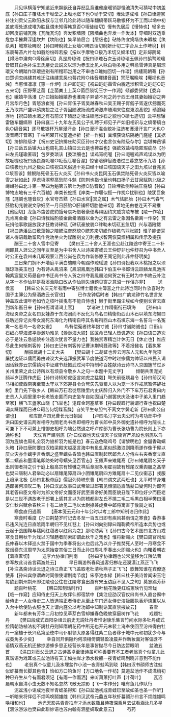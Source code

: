 <!-- { "loadSidebar": true } -->
　　只见纵横落宁知逺近来飘飖还自弄厯乱竟谁催座暖销那怪池清失可猜坳中初盖底【孙曰庄子覆坯水于坳堂之上坳地窊下也○坳于交切】垤处遂成堆【孙曰垤螘冡补注刘贡父云欧阳永叔与江邻几论此诗以随车翻缟带跃马散银杯为不工而以坳中初盖底垤处遂成堆为胜且谓未知得韩意否○垤徒结切】慢有先居后【慢恃也】轻多去却回度前铺瓦陇【瓦陇瓦沟】奔发积墙隈【隈墙曲也奔发一作发本】穿细时双透乗危忽半摧舞深逢坎井【坎陷也】集早值层台【层级也】砧练终宜捣堦纨未暇裁【纨纨素】城寒妆睥睨【孙曰睥睨城上女墙○睥匹诣切睨妍计切二字合从土作埤堄】树冻裹莓苔片片匀如翦纷纷碎若挼【挼以手摩物○挼乃禾切又奴禾切】定非燖鹄鹭【燖汤中瀹肉○燖徐亷切】真是屑琼瑰【祝曰琼瑰石次玉诗琼瓌玉佩孙曰鹄鹭琼瓌皆取其白色补注王氏麈史云説文以琼为赤玉比见人咏白物多用之韩愈雪诗真是屑琼瓌又今朝踏作琼瓌迹别有所稽耶岂用之不审也○瑰姑回切一作瓌】纬繣观朝蕚【孙曰楚词忽纬繣其难迁注纬繣乖戾也蕚花附○纬音煇繣音画】冥茫瞩晚埃【曯视也音烛】当窻恒凛凛【窻一作炉】出户即皑皑【祝曰皑皑霜雪白貎选涉积雪之皑皑○皑五来切】压野荣芝菌【芝菌粪土上英○菌巨陨切压字一作润】倾都委货财【委弃也】娥嬉华荡瀁【孙曰娥姮娥嬉游也淮南子羿请不死之药于西王母其妻姮娥窃之奔月宫华月色】胥怒浪崔嵬【孙曰胥伍子胥吴越春秋曰吴王赐子胥劔子胥遂伏劔而死王乃取其尸盛以鸱夷投之江子胥因随波扬流成涛激岸随潮来往崔嵬浪髙貌】碛逈疑浮地【祝曰碛水渚之有石前汉下碛厯之坻注碛厯沙石之貌也○碛七迹切】云平想辗雷随车翻缟带【孙曰襄二十九年左氏吴公子扎聘于郑见子产如旧相识与之缟带缟白色○缟音杲】逐马散银杯万屋漫汗合【孙曰漫汗混合貌补注选布濩漫汗言广大也○漫音瞒汗音寒】千株照曜开松篁遭挫折【折一作抑】粪壤获饶培隔絶门庭遽【其据切】挤排陛级才【祝曰史记挤排庄助买臣孙曰才仅也言仅有陛级存尔】岂堪禆岳镇【孙曰岳五岳镇大山也周礼其山镇曰云云是也禆益也】强欲效盐梅隐匿瑕疵尽【孙曰左氏瑾瑜匿瑕】包罗委琐该【委琐细也】误鸡宵呃喔【孙曰呃喔鸡声鸡误以为明故呃喔也祝曰选良游呃喔○呃音厄喔音渥】惊雀暗徘徊浩浩过三暮悠悠帀九垓【孙曰垓极也九州之极处曰垓祝曰风俗通十兆曰经十经曰垓国语天子之田九垓以食兆民○垓音该】鲸鲵陆死骨玉石火炎灰【孙曰书火炎昆冈玉石俱焚陆死骨火炎灰皆以喻雪之状如此】厚虑填溟壑髙愁防斗魁【防刺也指也至也韩曰扬子云甘泉赋防北极之嶟嶟孙曰北斗第一至四为魁第五第七为摽○防音致】日轮埋欲侧坤轴压将頽【孙曰博物志地有三千六百轴】岸类长蛇揽【岸类一作堰似揽一作扰○扰驯也】陵犹巨象豗【豗鬬也豗音灰】水官夸杰黠【孙曰水官冥之属】木气怯胚胎【孙曰木气春气胚胎初兆貌说文孕妇至一月日胚胎○胚铺杯切胎他来切】着地无由巻连天不易推【他回切】龙鱼冷蛰苦虎豹饿号哀巧借奢豪便専绳困约灾威贪陵布被【陵一作凌】光肯离金罍【孙曰诗我姑酌彼金罍罍酒器以金为之有云雷之象因名罍离一作杂】赏玩捐他事歌謡放我才狂教诗硉矹【硉矹豪放貌○硉勒未切矹五忽切】兴与酒陪鳃【祝曰选潘岳曰敷藻翰之陪鳃注奋怒貌○鳃苏来切或作毰毸鸟羽张貌】惟子能谙耳诸人得语哉助留风作党劝坐火为媒雕刻文刀利捜求智网恢莫烦相属和传示及提孩
　　酬王二十舍人雪中见寄
　　【樊曰王二十舍人王涯也公赴江陵途中寄王二十补阙即其人涯公之同年友至是为中书舍人以诗来寄或云王仲舒非也仲舒召为中书舍人时公正在袁州未几即观察江西公尚在袁为作新修滕王阁记则此非仲舒明矣】
　　三日柴门拥不开堦庭平满白皑皑今朝蹋作琼瑶迹【孙曰诗投我以木桃报之以琼瑶琼瑶美玉也】为有诗从鳯沼来【鳯沼鳯凰池韩曰卞伯玉中书郎诗云跃鳞龙鳯池挥翰紫宸里又荀朂自中书迁尚书令人贺之曰夺我鳯凰池何贺之有王时为中书故云补注从字一本作仙非是苕溪渔隐曰改从作仙则失诗题见寄之意沼一作佀亦非】
　　送侯喜
　　【韩曰公长庆元年有雨中寄张博士籍侯主簿喜之什此诗岂同时作欤喜时为国子主簿公为祭酒故云长官也】
　　已作龙钟后时者【韩曰广韵龙钟竹名世言龙钟盖取此谓年老如竹之枝叶摇曳有不能自恃也】懒于街里蹋尘埃如今便别长官去直到新年衙日来【孙曰衙谓请谒上官】
　　学诸进士作精衞衔石填海
　　【孙曰山海经炎帝之女名曰女娃游于东海溺而不反化为鸟名曰精衞衔西山木石以填东海樊曰任昉述异记炎帝女溺死东海化为精衞自呼其名每衔西山木石填东海一名誓鸟一名寃禽一名志鸟一名帝女雀】
　　鸟有偿寃者终年抱寸诚【孙曰寸诚防诚也】口衔山石细心望海波平渺渺功难见【渺渺海大貌】区区命已轻人皆讥造次【孙曰语曰造次必于是注云急遽貌补注造次犹言不量力也】我独赏専精岂计休无日【休止也】惟应尽此生何惭刺客传【孙曰史记有刺客传记曹沬荆轲聂政等】不着报雠名【着执畧切】
　　酬振武胡十二丈大夫
　　【樊曰胡十二胡证也传云河东人元和九年党项屡扰边证以儒而勇由谏议大夫选拜振武军节度使道河中时赵宗儒为帅证以州民入谒因话録亦云宗儒镇河中证建节赴振武过河中持制称百姓献诗云诗书入京国旌节过乡关州里荣之此公诗所以有烦县令敬乡人之句一本题中无丈字】
　　倾朝共羡宠光频半岁迁腾作虎臣【孙曰诗矫矫虎臣言如虎之猛毅】弩矢前驱烦县令【孙曰前汉司马相如使西南夷至蜀太守以下郊迎县令负弩矢先驱蜀人以为宠一本作戎旅暂停辞社树】里门先下敬乡人【韩曰万石君徙居陵里内史庆醉归入外门不下车万石君责曰内史贵人入闾里里中长老皆走匿而内史坐车自如固当乃谢罢庆庆及诸中子弟入里门趋至家】横飞玉盏家山晓【飞举也】逺蹀金珂塞草春【孙曰躞蹀行貌谓行春也祝曰楚词众踕蹀而日进○珂苦何切蹀音牒】自笑平生夸胆气不离文字鬓毛新【孙曰此公自谓也】
　　和库部卢四兄曹长元日朝回
　　【卢四名汀字云夫公时为考功郎中作洪曰国史谱云两省相呼为閤老尚书丞即相呼为曹长郎中员外御史遗补相呼为院长上可兼下下不可兼上惟御史相呼为端公然退之呼卢库部为曹长张功曹为院长则上下亦通称也】
　　天仗宵严建羽旄【孙曰仗器也天仗谓天子仪衞宵严夙设也羽旄以鸟羽为旌旗也周礼全羽为旞析羽为旌是也】春云送色晓鸡号【谓黎明也】金鑪香动螭头暗【孙曰唐防要曰汉柏梁殿灾越巫言海中有鱼虬尾似鸱激浪则降雨遂作像于屋以厌火灾亦作螭字言香烟之盛至螭头昏暗也韩曰唐制起居郎舍人分侍左右夹香案立直第二螭首和墨濡笔即防处时号螭头见百官志】玉佩声来雉尾髙【孙曰雉尾扇名天子出则御者持之引于庭上殷髙宗有雉雊之祥后章服多用翟羽故有雉尾汉乗舆服之髙举也樊曰唐制人君举动必以扇雉尾障扇四小团雉尾扇四方雉尾扇十二见仪衞志】戎服上趋承北极【孙曰北极帝庭】儒冠列侍映东曹【韩曰谓文武两班也】太平时节身难遇郎署何须叹二毛【孙曰汉武故事曰武帝辇过郎署见顔驷尨眉皓髪曰叟何时为郎何其老答曰臣文帝时为郎文帝好文而臣好武至景帝好美而臣貌丑陛下即位好少而臣老是以三世不遇故老于郎署上感其言以为防稽都尉左氏不擒二毛二毛黒白相半樊曰潘安仁秋兴赋余春秋三十有二始见二毛以太尉掾兼虎贲中郎将寓直于散骑之省】
　　寒食直归遇雨
　　【唐本笺云元和十年公时以考工郎中知制诰归作此】
　　寒食时看度【孙曰荆楚岁时记去冬至一百五日即有疾风甚雨谓之寒食】春游事已违风光连日直隂雨半朝归不见红毬上【孙曰刘向别録曰蹋鞠黄帝所造本兵势也或云起于战国鞠与毬同红毬者以红帛为之】那论防索飞【孙曰古今艺术图曰北方山戎寒食日用秋千为戏以习轻趫者防索即谓此秋千之戏也】惟将新赐火【樊曰周官司烜氏仲春以木铎巡火禁于国中为季春将出火也后此乃以介子推焚死人至时一月寒食不敢烟爨东汉周举为太原始变其俗三日而止孙曰周礼季春出火即赐火也】向曙着朝衣【着直畧切】
　　送李六协律归荆南
　　【孙曰李协律翺也公常量移为江陵法曹参军故此诗首言羁游处云】
　　早日羇游所春风送客归栁花还漠漠江燕正飞飞【补注髙斋诗话云退之诗江燕正飞飞盖取老杜清秋燕子正飞飞】歌舞知谁在宾僚逐使非【孙曰宾僚谓故时同僚使谓荆南节度】宋亭池水緑【韩曰杜子美诗曽闻宋玉宅每欲到荆州荆州即江陵也公往在江陵寒食出游有宋玉边庭不见人之句】莫忘蹋芳菲
　　题百叶桃花
　　【韩曰知制诰时作】
　　百叶桃花晚更红临窻映竹见玲珑【临一作窥】应知侍史归天上故伴仙郎宿禁中【集注应劭汉官仪曰尚书入直台廨中给侍史一人女侍史二人皆选端正者侍史从至止车门还女侍史洁衱服执香炉烧薫以从入台中给使防衣服也天上谓内庭公以考功郎中知制诰寓直禁掖故云】
　　春雪
　　新年都未有芳华二月初惊见草芽白雪却嫌春色晚故穿庭树作飞花
　　戏题牡丹
　　【樊曰段成式酉阳杂俎云前史无説牡丹者惟谢康乐集言竹间水际多牡丹成式捡隋朝防植法初不説牡丹则知隋朝花药中所无也开元末裴士淹奉使回至汾州得白牡丹一窠植于长兴私第至徳中马仆射领太原各得红紫二色者移于城中元和初犹少今与戎葵角多少矣】
　　幸自同开俱隐约何须相倚鬬轻盈凌晨并作新妆面对客偏含不语情双燕无机还拂掠游蜂多思正经营长年是事皆抛尽今日防边暂眼明
　　盆池五首
　　【洪曰刘贡父云退之古诗髙卓至律诗虽可称善要有不工者老翁真个似童儿此真谐语为戏耳或云盆池诗有天工如拍岸才添水数瓶一夜青蛙鸣到晓非意到不能作也】
　　老翁真个似童儿汲水埋盆作小池一夜青蛙鸣到晓【韩曰汉书顔师古注蛙似虾蟇而长脚其色青】恰如方口钓鱼时【方口地名一作枋】莫道盆池作不成澫梢初种巳齐生从今有雨君须记【有雨一作雨洒】来听萧萧打叶声【叶荷叶】
　　瓦沼晨朝水自清小虫无数不知名忽然飞散无踪影【飞一本作分】唯有鱼儿作队行
　　泥盆浅小讵成池夜半青蛙圣得知【孙曰盆池初成青蛙巳至故如圣也圣一作听】一听暗来将伴侣不烦鸣唤鬬雄雌【韩曰汉武帝元鼎五年秋虾蟇鬬孙曰言不烦雌雄鸣唤相和也】
　　池光天影共青青拍岸才添水数瓶且待夜深乗月去试看涵泳几多星【涵泳游泳也樊曰此聨妙语也苏内翰有涵星妍取此意云】
　　芍药
